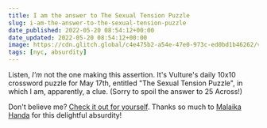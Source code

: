 ```yaml
---
title: I am the answer to The Sexual Tension Puzzle
slug: i-am-the-answer-to-the-sexual-tension-puzzle
date_published: 2022-05-20 08:54:12+00:00
date_updated: 2022-05-20 08:54:12+00:00
image: https://cdn.glitch.global/c4e475b2-a54e-47e0-973c-ed0bd1b46262/vulture-puzzle.png?v=1669518599224
tags: [nyc, absurdity]
---
```

Listen, *I'm* not the one making this assertion. It's Vulture's daily 10x10 crossword puzzle for May 17th, entitled "The Sexual Tension Puzzle", in which I am, apparently, a clue. (Sorry to spoil the answer to 25 Across!) 

Don't believe me? [Check it out for yourself](https://www.vulture.com/2022/05/crossword-the-sexual-tension-puzzle.html). Thanks so much to [Malaika Handa](https://www.girlbosswords.com/about.html) for this delightful absurdity!
